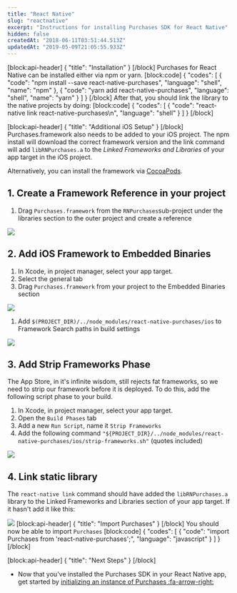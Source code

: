 ```yaml
---
title: "React Native"
slug: "reactnative"
excerpt: "Instructions for installing Purchases SDK for React Native"
hidden: false
createdAt: "2018-06-11T03:51:44.513Z"
updatedAt: "2019-05-09T21:05:55.933Z"
---
```

[block:api-header]
{
  "title": "Installation"
}
[/block]
Purchases for React Native can be installed either via npm or yarn.
[block:code]
{
  "codes": [
    {
      "code": "npm install --save react-native-purchases",
      "language": "shell",
      "name": "npm"
    },
    {
      "code": "yarn add react-native-purchases",
      "language": "shell",
      "name": "yarn"
    }
  ]
}
[/block]
After that, you should link the library to the native projects by doing:
[block:code]
{
  "codes": [
    {
      "code": "react-native link react-native-purchases\n",
      "language": "shell"
    }
  ]
}
[/block]

[block:api-header]
{
  "title": "Additional iOS Setup"
}
[/block]
Purchases.framework also needs to be added to your iOS project. The npm install will download the correct framework version and the link command will add `libRNPurchases.a` to the _Linked Frameworks and Libraries_ of your app target in the iOS project.

Alternatively, you can install the framework via [CocoaPods](ios#section-install-via-cocoapods).

## 1. Create a Framework Reference in your project
1. Drag `Purchases.framework` from the `RNPurchases`sub-project under the libraries section to the outer project and create a reference

![](https://media.giphy.com/media/83fBXlBYPF8oxMQvhN/giphy.gif)

## 2. Add iOS Framework to Embedded Binaries

1. In Xcode, in project manager, select your app target.
2. Select the general tab
3. Drag `Purchases.framework` from your project to the Embedded Binaries section

![](https://media.giphy.com/media/dCCyG7rmjIyByLS9ju/giphy.gif)

1. Add `$(PROJECT_DIR)/../node_modules/react-native-purchases/ios` to Framework Search paths in build settings

![](https://media.giphy.com/media/1pAbuARm4TLfZKdfx3/giphy.gif)

## 3. Add Strip Frameworks Phase
The App Store, in it's infinite wisdom, still rejects fat frameworks, so we need to strip our framework before it is deployed. To do this, add the following script phase to your build.

1. In Xcode, in project manager, select your app target.
2. Open the `Build Phases` tab
3. Add a new `Run Script`, name it `Strip Frameworks`
4. Add the following command `"${PROJECT_DIR}/../node_modules/react-native-purchases/ios/strip-frameworks.sh"` (quotes included)

![](https://media.giphy.com/media/39zTmnsW1CIrJNk5AM/giphy.gif)

## 4. Link static library
The `react-native link` command should have added the `libRNPurchases.a` library to the Linked Frameworks and Libraries section of your app target. If it hasn't add it like this:

![](https://media.giphy.com/media/5tdscexkK9HXKoql7d/giphy.gif)
[block:api-header]
{
  "title": "Import Purchases"
}
[/block]
You should now be able to import `Purchases`
[block:code]
{
  "codes": [
    {
      "code": "import Purchases from 'react-native-purchases';",
      "language": "javascript"
    }
  ]
}
[/block]

[block:api-header]
{
  "title": "Next Steps"
}
[/block]
* Now that you've installed the Purchases SDK in your React Native app, get started by [initializing an instance of Purchases :fa-arrow-right:](doc:getting-started-1#section-configure-purchases)